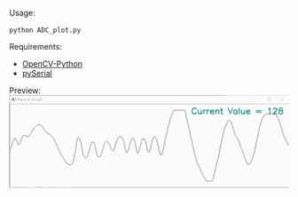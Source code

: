 Usage:  
```
python ADC_plot.py
```

Requirements:  
+ [OpenCV-Python](https://docs.opencv.org/)
+ [pySerial](https://pythonhosted.org/pyserial/)

Preview:  
![](./ADC_plot-preview.gif)

